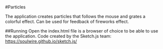 #Particles

The application creates particles that follows the mouse and grates a colorful effect. Can be used for feedback of fireworks effect. 

##Running
Open the index.html file is a browser of choice to be able to use the application. 
Code created by the Sketch.js team:
https://soulwire.github.io/sketch.js/


